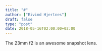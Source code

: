 ```yaml
---
title: "#"
author: ["Eivind Hjertnes"]
draft: false
type: "post"
date: 2018-05-16T02:00:00+02:00
---
```


The 23mm f2 is an awesome snapshot lens.
